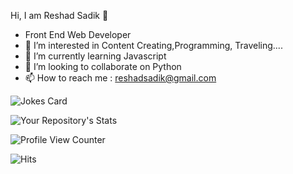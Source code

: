   Hi, I am Reshad Sadik  👋
- Front End Web Developer
- 👀 I’m interested in Content Creating,Programming, Traveling.... 
- 🌱 I’m currently learning Javascript
- 💞️ I’m looking to collaborate on Python 
- 📫 How to reach me : reshadsadik@gmail.com


![Jokes Card](https://readme-jokes.vercel.app/api)


![Your Repository's Stats](https://github-readme-stats.vercel.app/api?username=ReshadSadik&show_icons=true)

![Profile View Counter](https://komarev.com/ghpvc/?username=ReshadSadik)

![Hits](https://hitcounter.pythonanywhere.com/count/tag.svg?url=https://github.com/ReshadSadik)



<!---
ReshadSadik/ReshadSadik is a ✨ special ✨ repository because its `README.md` (this file) appears on your GitHub profile.
You can click the Preview link to take a look at your changes.
--->
